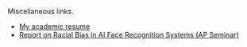
Miscellaneous links.

- [My academic resume](https://github.com/michaeltm365/misc/blob/main/resume.pdf)
- [Report on Racial Bias in AI Face Recognition Systems (AP Seminar)](https://github.com/michaeltm365/misc/blob/main/ap_seminar_ai_bias.pdf)

